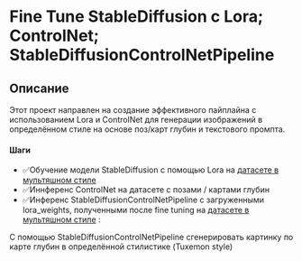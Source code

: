 # Fine Tune StableDiffusion с Lora; ControlNet; StableDiffusionControlNetPipeline

## Описание
Этот проект направлен на создание эффективного пайплайна с использованием Lora и ControlNet для генерации изображений в определённом стиле на основе поз/карт глубин и текстового промпта.

#### Шаги

-  ✅Обучение модели StableDiffusion  с помощью Lora на [датасете в мультяшном стиле](https://huggingface.co/datasets/linoyts/Tuxemon)
- ✅Иннференс ControlNet  на датасете с позами / картами глубин
- ✅Инференс StableDiffusionControlNetPipeline  с загруженными lora_weights, полученными после fine tuning на [датасете в мультяшном стиле](https://huggingface.co/datasets/linoyts/Tuxemon) :

С помощью StableDiffusionControlNetPipeline сгенерировать картинку по карте глубин в определённой стилистике (Tuxemon style)
